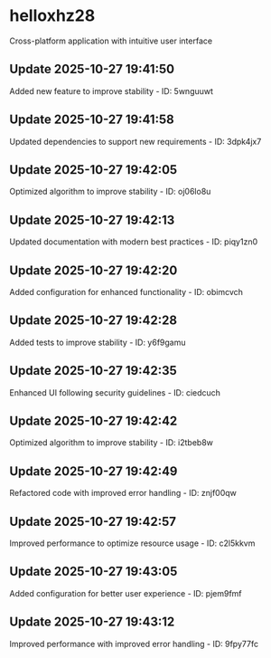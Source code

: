 # helloxhz28
Cross-platform application with intuitive user interface

## Update 2025-10-27 19:41:50
Added new feature to improve stability - ID: 5wnguuwt


## Update 2025-10-27 19:41:58
Updated dependencies to support new requirements - ID: 3dpk4jx7


## Update 2025-10-27 19:42:05
Optimized algorithm to improve stability - ID: oj06lo8u


## Update 2025-10-27 19:42:13
Updated documentation with modern best practices - ID: piqy1zn0


## Update 2025-10-27 19:42:20
Added configuration for enhanced functionality - ID: obimcvch


## Update 2025-10-27 19:42:28
Added tests to improve stability - ID: y6f9gamu


## Update 2025-10-27 19:42:35
Enhanced UI following security guidelines - ID: ciedcuch


## Update 2025-10-27 19:42:42
Optimized algorithm to improve stability - ID: i2tbeb8w


## Update 2025-10-27 19:42:49
Refactored code with improved error handling - ID: znjf00qw


## Update 2025-10-27 19:42:57
Improved performance to optimize resource usage - ID: c2l5kkvm


## Update 2025-10-27 19:43:05
Added configuration for better user experience - ID: pjem9fmf


## Update 2025-10-27 19:43:12
Improved performance with improved error handling - ID: 9fpy77fc

